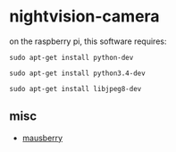 # nightvision-camera

on the raspberry pi, this software requires:

`sudo apt-get install python-dev`

`sudo apt-get install python3.4-dev`

`sudo apt-get install libjpeg8-dev`

## misc
* [mausberry](https://mausberry-circuits.myshopify.com/)
